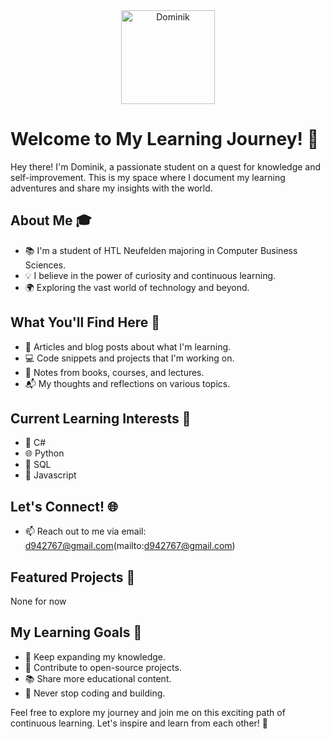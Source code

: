 <div align="center">
  <img src="https://cdn.discordapp.com/attachments/1129706095737315360/1154456231411462215/healavatar2.png" alt="Dominik" width="150">
</div>

# Welcome to My Learning Journey! 🚀

Hey there! I'm Dominik, a passionate student on a quest for knowledge and self-improvement. This is my space where I document my learning adventures and share my insights with the world.

## About Me 🎓

- 📚 I'm a student of HTL Neufelden majoring in Computer Business Sciences.
- 💡 I believe in the power of curiosity and continuous learning.
- 🌍 Exploring the vast world of technology and beyond.

## What You'll Find Here 📖

- 🧠 Articles and blog posts about what I'm learning.
- 💻 Code snippets and projects that I'm working on.
- 📝 Notes from books, courses, and lectures.
- 📬 My thoughts and reflections on various topics.

## Current Learning Interests 🌟

- 🚀 C#
- 🌐 Python
- 🤖 SQL
- 🧪 Javascript

## Let's Connect! 🌐

- 📫 Reach out to me via email: d942767@gmail.com(mailto:d942767@gmail.com)

## Featured Projects 🚀

None for now 

## My Learning Goals 🎯

- 🌱 Keep expanding my knowledge.
- 🔭 Contribute to open-source projects.
- 📚 Share more educational content.
- 🚧 Never stop coding and building.

Feel free to explore my journey and join me on this exciting path of continuous learning. Let's inspire and learn from each other! 🌟


